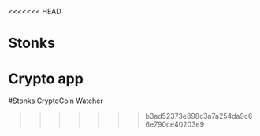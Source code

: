 <<<<<<< HEAD
# Stonks
Crypto app
=======
#Stonks
CryptoCoin Watcher
>>>>>>> b3ad52373e898c3a7a254da9c66e790ce40203e9
